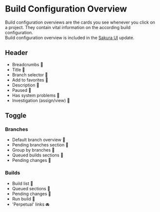 # Build Configuration Overview
Build configuration overviews are the cards you see whenever you click on a project. 
They contain vital information on the according build configuration. <br/>
Build configuration overview is included in the [Sakura UI](https://github.com/JetBrains/teamcity-roadmap/blob/master/Sakura.md)
update.


## Header
* Breadcrumbs :checkered_flag:
* Title :checkered_flag:
* Branch selector :checkered_flag:
* Add to favorites :checkered_flag:
* Description :checkered_flag:
* Paused :checkered_flag:
* Has system problems :checkered_flag:
* Investigation (assign/view) :checkered_flag:
	
## Toggle
### Branches
* Default branch overview :checkered_flag:
* Pending branches section :checkered_flag:
* Group by branches :checkered_flag:
* Queued builds sections :checkered_flag:
* Pending changes :checkered_flag:
		
### Builds
* Build list :checkered_flag:
* Queued sections :checkered_flag:
* Pending changes :checkered_flag:
* Run build :checkered_flag:
* 'Perpetual' links :oncoming_automobile:
